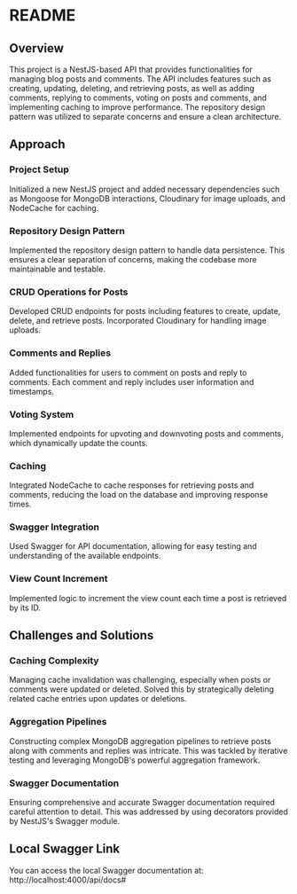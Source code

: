 # README

## Overview
This project is a NestJS-based API that provides functionalities for managing blog posts and comments. The API includes features such as creating, updating, deleting, and retrieving posts, as well as adding comments, replying to comments, voting on posts and comments, and implementing caching to improve performance. The repository design pattern was utilized to separate concerns and ensure a clean architecture.

## Approach

### Project Setup
Initialized a new NestJS project and added necessary dependencies such as Mongoose for MongoDB interactions, Cloudinary for image uploads, and NodeCache for caching.

### Repository Design Pattern
Implemented the repository design pattern to handle data persistence. This ensures a clear separation of concerns, making the codebase more maintainable and testable.

### CRUD Operations for Posts
Developed CRUD endpoints for posts including features to create, update, delete, and retrieve posts. Incorporated Cloudinary for handling image uploads.

### Comments and Replies
Added functionalities for users to comment on posts and reply to comments. Each comment and reply includes user information and timestamps.

### Voting System
Implemented endpoints for upvoting and downvoting posts and comments, which dynamically update the counts.

### Caching
Integrated NodeCache to cache responses for retrieving posts and comments, reducing the load on the database and improving response times.

### Swagger Integration
Used Swagger for API documentation, allowing for easy testing and understanding of the available endpoints.

### View Count Increment
Implemented logic to increment the view count each time a post is retrieved by its ID.

## Challenges and Solutions

### Caching Complexity
Managing cache invalidation was challenging, especially when posts or comments were updated or deleted. Solved this by strategically deleting related cache entries upon updates or deletions.

### Aggregation Pipelines
Constructing complex MongoDB aggregation pipelines to retrieve posts along with comments and replies was intricate. This was tackled by iterative testing and leveraging MongoDB's powerful aggregation framework.

### Swagger Documentation
Ensuring comprehensive and accurate Swagger documentation required careful attention to detail. This was addressed by using decorators provided by NestJS's Swagger module.

## Local Swagger Link
You can access the local Swagger documentation at: http://localhost:4000/api/docs#


